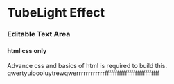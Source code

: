 # TubeLight Effect 
### Editable Text Area

#### html css only
Advance css and basics of html is required to build this.
qwertyuioooiuytrewqwerrrrrrrrrrrrfffffffffffffffffffffffffff
